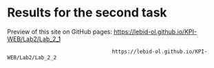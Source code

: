 # Results for the second task

Preview of this site on GitHub pages: https://lebid-ol.github.io/KPI-WEB/Lab2/Lab_2_1

                                      https://lebid-ol.github.io/KPI-WEB/Lab2/Lab_2_2
